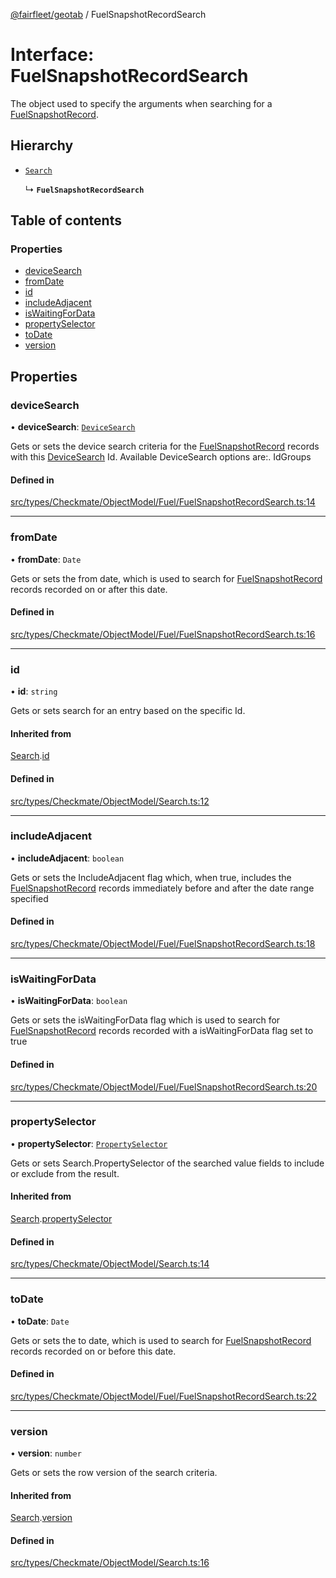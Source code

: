 [@fairfleet/geotab](../README.md) / FuelSnapshotRecordSearch

# Interface: FuelSnapshotRecordSearch

The object used to specify the arguments when searching for a [FuelSnapshotRecord](FuelSnapshotRecord.md).

## Hierarchy

- [`Search`](Search.md)

  ↳ **`FuelSnapshotRecordSearch`**

## Table of contents

### Properties

- [deviceSearch](FuelSnapshotRecordSearch.md#devicesearch)
- [fromDate](FuelSnapshotRecordSearch.md#fromdate)
- [id](FuelSnapshotRecordSearch.md#id)
- [includeAdjacent](FuelSnapshotRecordSearch.md#includeadjacent)
- [isWaitingForData](FuelSnapshotRecordSearch.md#iswaitingfordata)
- [propertySelector](FuelSnapshotRecordSearch.md#propertyselector)
- [toDate](FuelSnapshotRecordSearch.md#todate)
- [version](FuelSnapshotRecordSearch.md#version)

## Properties

### deviceSearch

• **deviceSearch**: [`DeviceSearch`](DeviceSearch.md)

Gets or sets the device search criteria for the [FuelSnapshotRecord](FuelSnapshotRecord.md) records with this [DeviceSearch](DeviceSearch.md) Id. Available DeviceSearch options are:.
 <list><item><description>Id</description><description>Groups</description></item></list>

#### Defined in

[src/types/Checkmate/ObjectModel/Fuel/FuelSnapshotRecordSearch.ts:14](https://github.com/fairfleet/geotab/blob/d57d931/src/types/Checkmate/ObjectModel/Fuel/FuelSnapshotRecordSearch.ts#L14)

___

### fromDate

• **fromDate**: `Date`

Gets or sets the from date, which is used to search for [FuelSnapshotRecord](FuelSnapshotRecord.md) records recorded on or after this date.

#### Defined in

[src/types/Checkmate/ObjectModel/Fuel/FuelSnapshotRecordSearch.ts:16](https://github.com/fairfleet/geotab/blob/d57d931/src/types/Checkmate/ObjectModel/Fuel/FuelSnapshotRecordSearch.ts#L16)

___

### id

• **id**: `string`

Gets or sets search for an entry based on the specific Id.

#### Inherited from

[Search](Search.md).[id](Search.md#id)

#### Defined in

[src/types/Checkmate/ObjectModel/Search.ts:12](https://github.com/fairfleet/geotab/blob/d57d931/src/types/Checkmate/ObjectModel/Search.ts#L12)

___

### includeAdjacent

• **includeAdjacent**: `boolean`

Gets or sets the IncludeAdjacent flag which, when true, includes the [FuelSnapshotRecord](FuelSnapshotRecord.md) records immediately before and after the date range specified

#### Defined in

[src/types/Checkmate/ObjectModel/Fuel/FuelSnapshotRecordSearch.ts:18](https://github.com/fairfleet/geotab/blob/d57d931/src/types/Checkmate/ObjectModel/Fuel/FuelSnapshotRecordSearch.ts#L18)

___

### isWaitingForData

• **isWaitingForData**: `boolean`

Gets or sets the isWaitingForData flag which is used to search for [FuelSnapshotRecord](FuelSnapshotRecord.md) records recorded with a isWaitingForData flag set to true

#### Defined in

[src/types/Checkmate/ObjectModel/Fuel/FuelSnapshotRecordSearch.ts:20](https://github.com/fairfleet/geotab/blob/d57d931/src/types/Checkmate/ObjectModel/Fuel/FuelSnapshotRecordSearch.ts#L20)

___

### propertySelector

• **propertySelector**: [`PropertySelector`](PropertySelector.md)

Gets or sets Search.PropertySelector of the searched value fields to include or exclude from the result.

#### Inherited from

[Search](Search.md).[propertySelector](Search.md#propertyselector)

#### Defined in

[src/types/Checkmate/ObjectModel/Search.ts:14](https://github.com/fairfleet/geotab/blob/d57d931/src/types/Checkmate/ObjectModel/Search.ts#L14)

___

### toDate

• **toDate**: `Date`

Gets or sets the to date, which is used to search for [FuelSnapshotRecord](FuelSnapshotRecord.md) records recorded on or before this date.

#### Defined in

[src/types/Checkmate/ObjectModel/Fuel/FuelSnapshotRecordSearch.ts:22](https://github.com/fairfleet/geotab/blob/d57d931/src/types/Checkmate/ObjectModel/Fuel/FuelSnapshotRecordSearch.ts#L22)

___

### version

• **version**: `number`

Gets or sets the row version of the search criteria.

#### Inherited from

[Search](Search.md).[version](Search.md#version)

#### Defined in

[src/types/Checkmate/ObjectModel/Search.ts:16](https://github.com/fairfleet/geotab/blob/d57d931/src/types/Checkmate/ObjectModel/Search.ts#L16)
